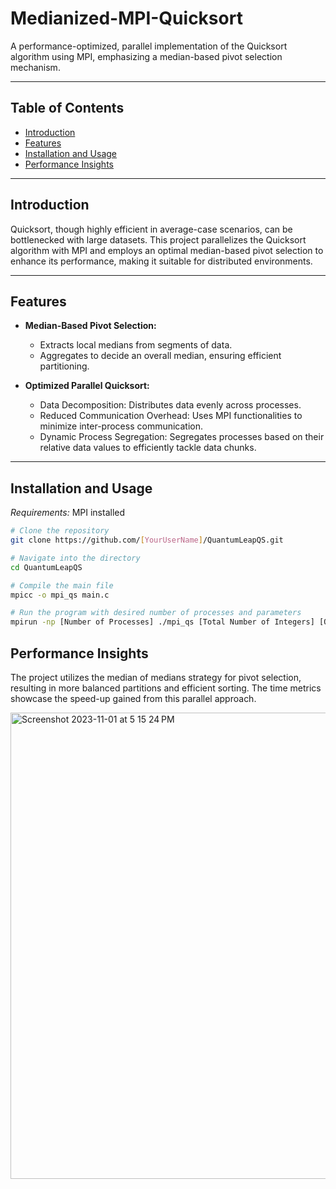# Medianized-MPI-Quicksort

A performance-optimized, parallel implementation of the Quicksort algorithm using MPI, emphasizing a median-based pivot selection mechanism.

---

## Table of Contents
- [Introduction](#introduction)
- [Features](#features)
- [Installation and Usage](#installation-and-usage)
- [Performance Insights](#performance-insights)

---

## Introduction

Quicksort, though highly efficient in average-case scenarios, can be bottlenecked with large datasets. This project parallelizes the Quicksort algorithm with MPI and employs an optimal median-based pivot selection to enhance its performance, making it suitable for distributed environments.

---

## Features

- **Median-Based Pivot Selection:**
  - Extracts local medians from segments of data.
  - Aggregates to decide an overall median, ensuring efficient partitioning.

- **Optimized Parallel Quicksort:**
  - Data Decomposition: Distributes data evenly across processes.
  - Reduced Communication Overhead: Uses MPI functionalities to minimize inter-process communication.
  - Dynamic Process Segregation: Segregates processes based on their relative data values to efficiently tackle data chunks.

---

## Installation and Usage

*Requirements:* MPI installed

```bash
# Clone the repository
git clone https://github.com/[YourUserName]/QuantumLeapQS.git

# Navigate into the directory
cd QuantumLeapQS

# Compile the main file
mpicc -o mpi_qs main.c

# Run the program with desired number of processes and parameters
mpirun -np [Number of Processes] ./mpi_qs [Total Number of Integers] [Output File Name]
```


## Performance Insights

The project utilizes the median of medians strategy for pivot selection, resulting in more balanced partitions and efficient sorting. The time metrics showcase the speed-up gained from this parallel approach.

<img width="746" alt="Screenshot 2023-11-01 at 5 15 24 PM" src="https://github.com/vyom1611/Medianized-MPI-Quicksort/assets/93402393/0d911a87-e3a3-4264-ba55-b90cf6482b24">

